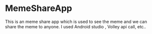 # MemeShareApp
This is an meme share app which is used to see the meme and we can share the meme to anyone. I used Android studio , Volley api call, etc..

